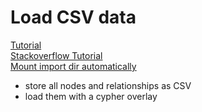# Load CSV data
[Tutorial](https://neo4j.com/docs/developer-manual/current/cypher/clauses/load-csv/)  
[Stackoverflow Tutorial](https://stackoverflow.com/questions/47349377/multiple-line-execution-in-neo4j)  
[Mount import dir automatically](http://kvangundy.com/wp/set-up-neo4j-and-docker/)  

- store all nodes and relationships as CSV
- load them with a cypher overlay